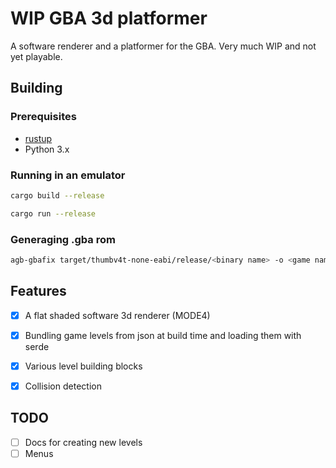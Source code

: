 # WIP GBA 3d platformer

A software renderer and a platformer for the GBA. Very much WIP and not yet playable.

## Building

### Prerequisites

* [rustup](https://www.rust-lang.org/tools/install)
* Python 3.x

### Running in an emulator

```sh
cargo build --release
```

```sh
cargo run --release
```

### Generaging .gba rom

```sh
agb-gbafix target/thumbv4t-none-eabi/release/<binary name> -o <game name>.gba
```

## Features

- [x] A flat shaded software 3d renderer (MODE4)
- [x] Bundling game levels from json at build time and loading them with serde
- [x] Various level building blocks
- [x] Collision detection


## TODO

- [ ] Docs for creating new levels
- [ ] Menus
